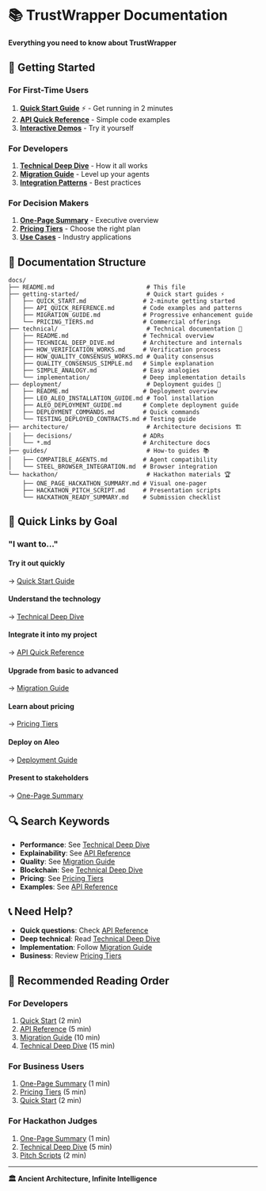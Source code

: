 # 📚 TrustWrapper Documentation

**Everything you need to know about TrustWrapper**

## 🚀 Getting Started

### For First-Time Users
1. **[Quick Start Guide](getting-started/QUICK_START.md)** ⚡ - Get running in 2 minutes
2. **[API Quick Reference](getting-started/API_QUICK_REFERENCE.md)** - Simple code examples
3. **[Interactive Demos](../demos/)** - Try it yourself

### For Developers
1. **[Technical Deep Dive](technical/TECHNICAL_DEEP_DIVE.md)** - How it all works
2. **[Migration Guide](getting-started/MIGRATION_GUIDE.md)** - Level up your agents
3. **[Integration Patterns](getting-started/API_QUICK_REFERENCE.md#integration-examples)** - Best practices

### For Decision Makers
1. **[One-Page Summary](hackathon/ONE_PAGE_HACKATHON_SUMMARY.md)** - Executive overview
2. **[Pricing Tiers](getting-started/PRICING_TIERS.md)** - Choose the right plan
3. **[Use Cases](../README.md#use-cases)** - Industry applications

## 📖 Documentation Structure

```
docs/
├── README.md                          # This file
├── getting-started/                   # Quick start guides ⚡
│   ├── QUICK_START.md                # 2-minute getting started
│   ├── API_QUICK_REFERENCE.md        # Code examples and patterns
│   ├── MIGRATION_GUIDE.md            # Progressive enhancement guide
│   └── PRICING_TIERS.md              # Commercial offerings
├── technical/                         # Technical documentation 🔧
│   ├── README.md                     # Technical overview
│   ├── TECHNICAL_DEEP_DIVE.md        # Architecture and internals
│   ├── HOW_VERIFICATION_WORKS.md     # Verification process
│   ├── HOW_QUALITY_CONSENSUS_WORKS.md # Quality consensus
│   ├── QUALITY_CONSENSUS_SIMPLE.md   # Simple explanation
│   ├── SIMPLE_ANALOGY.md             # Easy analogies
│   └── implementation/               # Deep implementation details
├── deployment/                        # Deployment guides 🚀
│   ├── README.md                     # Deployment overview
│   ├── LEO_ALEO_INSTALLATION_GUIDE.md # Tool installation
│   ├── ALEO_DEPLOYMENT_GUIDE.md      # Complete deployment guide
│   ├── DEPLOYMENT_COMMANDS.md        # Quick commands
│   └── TESTING_DEPLOYED_CONTRACTS.md # Testing guide
├── architecture/                      # Architecture decisions 🏗️
│   ├── decisions/                    # ADRs
│   └── *.md                          # Architecture docs
├── guides/                            # How-to guides 📚
│   ├── COMPATIBLE_AGENTS.md          # Agent compatibility
│   └── STEEL_BROWSER_INTEGRATION.md  # Browser integration
└── hackathon/                         # Hackathon materials 🏆
    ├── ONE_PAGE_HACKATHON_SUMMARY.md # Visual one-pager
    ├── HACKATHON_PITCH_SCRIPT.md     # Presentation scripts
    └── HACKATHON_READY_SUMMARY.md    # Submission checklist
```

## 🎯 Quick Links by Goal

### "I want to..."

#### Try it out quickly
→ [Quick Start Guide](getting-started/QUICK_START.md)

#### Understand the technology
→ [Technical Deep Dive](technical/TECHNICAL_DEEP_DIVE.md)

#### Integrate it into my project
→ [API Quick Reference](getting-started/API_QUICK_REFERENCE.md)

#### Upgrade from basic to advanced
→ [Migration Guide](getting-started/MIGRATION_GUIDE.md)

#### Learn about pricing
→ [Pricing Tiers](getting-started/PRICING_TIERS.md)

#### Deploy on Aleo
→ [Deployment Guide](deployment/ALEO_DEPLOYMENT_GUIDE.md)

#### Present to stakeholders
→ [One-Page Summary](hackathon/ONE_PAGE_HACKATHON_SUMMARY.md)

## 🔍 Search Keywords

- **Performance**: See [Technical Deep Dive](technical/TECHNICAL_DEEP_DIVE.md#performance-metrics)
- **Explainability**: See [API Reference](getting-started/API_QUICK_REFERENCE.md#layer-2-add-explainability-xai)
- **Quality**: See [Migration Guide](getting-started/MIGRATION_GUIDE.md#layer-3-add-quality-consensus)
- **Blockchain**: See [Technical Deep Dive](technical/TECHNICAL_DEEP_DIVE.md#zero-knowledge-proof-implementation)
- **Pricing**: See [Pricing Tiers](getting-started/PRICING_TIERS.md)
- **Examples**: See [API Reference](getting-started/API_QUICK_REFERENCE.md#common-patterns)

## 📞 Need Help?

- **Quick questions**: Check [API Reference](getting-started/API_QUICK_REFERENCE.md)
- **Deep technical**: Read [Technical Deep Dive](technical/TECHNICAL_DEEP_DIVE.md)
- **Implementation**: Follow [Migration Guide](getting-started/MIGRATION_GUIDE.md)
- **Business**: Review [Pricing Tiers](getting-started/PRICING_TIERS.md)

## 🚀 Recommended Reading Order

### For Developers
1. [Quick Start](getting-started/QUICK_START.md) (2 min)
2. [API Reference](getting-started/API_QUICK_REFERENCE.md) (5 min)
3. [Migration Guide](getting-started/MIGRATION_GUIDE.md) (10 min)
4. [Technical Deep Dive](technical/TECHNICAL_DEEP_DIVE.md) (15 min)

### For Business Users
1. [One-Page Summary](hackathon/ONE_PAGE_HACKATHON_SUMMARY.md) (1 min)
2. [Pricing Tiers](getting-started/PRICING_TIERS.md) (5 min)
3. [Quick Start](getting-started/QUICK_START.md) (2 min)

### For Hackathon Judges
1. [One-Page Summary](hackathon/ONE_PAGE_HACKATHON_SUMMARY.md) (1 min)
2. [Technical Deep Dive](technical/TECHNICAL_DEEP_DIVE.md) (5 min)
3. [Pitch Scripts](hackathon/HACKATHON_PITCH_SCRIPT.md) (2 min)

---

**🏛️ Ancient Architecture, Infinite Intelligence**
